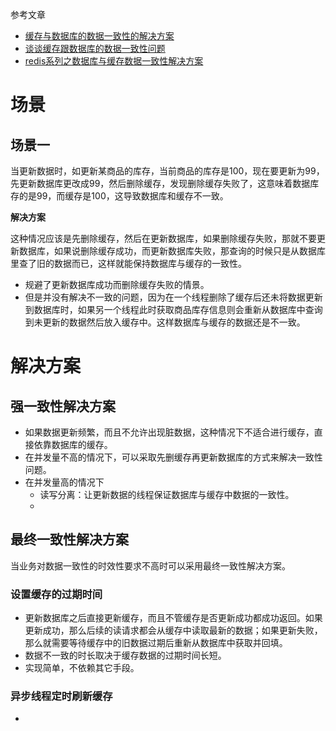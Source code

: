 参考文章

- [缓存与数据库的数据一致性的解决方案](https://baijiahao.baidu.com/s?id=1630969175611754981&wfr=spider&for=pc)
- [谈谈缓存跟数据库的数据一致性问题](https://www.jianshu.com/p/a532962cb9e9)
- [redis系列之数据库与缓存数据一致性解决方案](https://www.cnblogs.com/cxxjohnson/p/8519616.html)

# 场景

## 场景一

当更新数据时，如更新某商品的库存，当前商品的库存是100，现在要更新为99，先更新数据库更改成99，然后删除缓存，发现删除缓存失败了，这意味着数据库存的是99，而缓存是100，这导致数据库和缓存不一致。

**解决方案**

这种情况应该是先删除缓存，然后在更新数据库，如果删除缓存失败，那就不要更新数据库，如果说删除缓存成功，而更新数据库失败，那查询的时候只是从数据库里查了旧的数据而已，这样就能保持数据库与缓存的一致性。

- 规避了更新数据库成功而删除缓存失败的情景。
- 但是并没有解决不一致的问题，因为在一个线程删除了缓存后还未将数据更新到数据库时，如果另一个线程此时获取商品库存信息则会重新从数据库中查询到未更新的数据然后放入缓存中。这样数据库与缓存的数据还是不一致。

# 解决方案

## 强一致性解决方案

- 如果数据更新频繁，而且不允许出现脏数据，这种情况下不适合进行缓存，直接依靠数据库的缓存。
- 在并发量不高的情况下，可以采取先删缓存再更新数据库的方式来解决一致性问题。
- 在并发量高的情况下
  - 读写分离：让更新数据的线程保证数据库与缓存中数据的一致性。
  - 

## 最终一致性解决方案

当业务对数据一致性的时效性要求不高时可以采用最终一致性解决方案。

### 设置缓存的过期时间

- 更新数据库之后直接更新缓存，而且不管缓存是否更新成功都成功返回。如果更新成功，那么后续的读请求都会从缓存中读取最新的数据；如果更新失败，那么就需要等待缓存中的旧数据过期后重新从数据库中获取并回填。
- 数据不一致的时长取决于缓存数据的过期时间长短。
- 实现简单，不依赖其它手段。

### 异步线程定时刷新缓存

- 